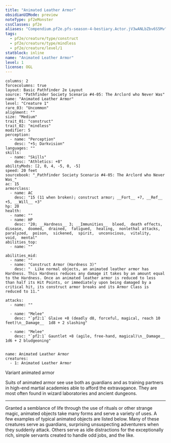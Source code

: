```yaml
---
title: "Animated Leather Armor"
obsidianUIMode: preview
noteType: pf2eMonster
cssClasses: pf2e
aliases: "Compendium.pf2e.pfs-season-4-bestiary.Actor.jV3wANLbZbv6S5Mv" 
tags:
  - pf2e/creature/type/construct
  - pf2e/creature/type/mindless
  - pf2e/creature/level/1
statblock: inline
name: "Animated Leather Armor"
level: 1
license: OGL
---
```


```statblock
columns: 2
forcecolumns: true
layout: Basic Pathfinder 2e Layout
source: "Pathfinder Society Scenario #4-05: The Arclord who Never Was"
name: "Animated Leather Armor"
level: "Creature 1"
rare_03: "Uncommon"
alignment: ""
size: "Medium"
trait_01: "construct"
trait_02: "mindless"
modifier: 5
perception:
  - name: "Perception"
    desc: "+5; Darkvision"
languages: ""
skills:
  - name: "Skills"
    desc: "Athletics: +8"
abilityMods: [2, 0, 4, -5, 0, -5]
speed: 20 feet
sourcebook: "_Pathfinder Society Scenario #4-05: The Arclord who Never Was_"
ac: 15
armorclass:
  - name: AC
    desc: "15 (11 when broken); construct armor; __Fort__ +7, __Ref__ +5, __Will__ +3"
hp: 20
health:
  - name: ""
  - name: HP
    desc: "20; __Hardness__ 3; __Immunities__  bleed,  death effects,  disease,  doomed,  drained,  fatigued,  healing,  nonlethal attacks,  paralyzed,  poison,  sickened,  spirit,  unconscious,  vitality,  void,  mental"
abilities_top:
  - name: ""

abilities_mid:
  - name: ""
  - name: "Construct Armor (Hardness 3)"
    desc: "  Like normal objects, an animated leather armor has Hardness. This Hardness reduces any damage it takes by an amount equal to the Hardness. Once an animated leather armor is reduced to less than half its Hit Points, or immediately upon being damaged by a critical hit, its construct armor breaks and its Armor Class is reduced to 11."

attacks:
  - name: ""

  - name: "Melee"
    desc: "`pf2:1` Glaive +8 (deadly d8, forceful, magical, reach 10 feet)\n__Damage__  1d8 + 2 slashing"

  - name: "Melee"
    desc: "`pf2:1` Gauntlet +8 (agile, free-hand, magical)\n__Damage__  1d6 + 2 bludgeoning"
 
```

```encounter-table
name: Animated Leather Armor
creatures:
  - 1: Animated Leather Armor
```


Variant animated armor

Suits of animated armor see use both as guardians and as training partners in high-end martial academies able to afford the extravagance. They are most often found in wizard laboratories and ancient dungeons.

* * *

Granted a semblance of life through the use of rituals or other strange magic, animated objects take many forms and serve a variety of uses. A few examples of typical animated objects are listed below. Many of these creatures serve as guardians, surprising unsuspecting adventurers when they suddenly attack. Others serve as idle distractions for the exceptionally rich, simple servants created to handle odd jobs, and the like.
